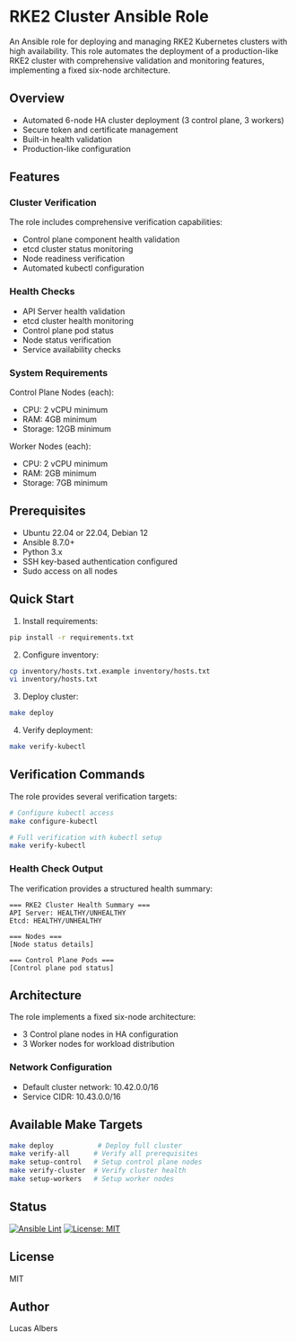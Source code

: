 # RKE2 Cluster Ansible Role

An Ansible role for deploying and managing RKE2 Kubernetes clusters with high availability. This role automates the deployment of a production-like RKE2 cluster with comprehensive validation and monitoring features, implementing a fixed six-node architecture.

## Overview

-  Automated 6-node HA cluster deployment (3 control plane, 3 workers)
-  Secure token and certificate management
-  Built-in health validation
-  Production-like configuration

## Features

### Cluster Verification
The role includes comprehensive verification capabilities:
- Control plane component health validation
- etcd cluster status monitoring
- Node readiness verification
- Automated kubectl configuration

### Health Checks
- API Server health validation
- etcd cluster health monitoring
- Control plane pod status
- Node status verification
- Service availability checks

### System Requirements

Control Plane Nodes (each):
- CPU: 2 vCPU minimum
- RAM: 4GB minimum
- Storage: 12GB minimum


Worker Nodes (each):
- CPU: 2 vCPU minimum
- RAM: 2GB minimum
- Storage: 7GB minimum


## Prerequisites

- Ubuntu 22.04 or 22.04, Debian 12
- Ansible 8.7.0+
- Python 3.x
- SSH key-based authentication configured
- Sudo access on all nodes

## Quick Start

1. Install requirements:
```bash
pip install -r requirements.txt
```

2. Configure inventory:
```bash
cp inventory/hosts.txt.example inventory/hosts.txt
vi inventory/hosts.txt
```

3. Deploy cluster:
```bash
make deploy
```

4. Verify deployment:
```bash
make verify-kubectl
```

## Verification Commands

The role provides several verification targets:

```bash
# Configure kubectl access
make configure-kubectl

# Full verification with kubectl setup
make verify-kubectl
```

### Health Check Output

The verification provides a structured health summary:
```
=== RKE2 Cluster Health Summary ===
API Server: HEALTHY/UNHEALTHY
Etcd: HEALTHY/UNHEALTHY

=== Nodes ===
[Node status details]

=== Control Plane Pods ===
[Control plane pod status]
```

## Architecture

The role implements a fixed six-node architecture:
- 3 Control plane nodes in HA configuration
- 3 Worker nodes for workload distribution

### Network Configuration
- Default cluster network: 10.42.0.0/16
- Service CIDR: 10.43.0.0/16

## Available Make Targets

```bash
make deploy           # Deploy full cluster
make verify-all      # Verify all prerequisites
make setup-control   # Setup control plane nodes
make verify-cluster  # Verify cluster health
make setup-workers   # Setup worker nodes
```

## Status
[![Ansible Lint](https://github.com/lucas-albers-lz4/rke2setup/actions/workflows/ansible-lint.yml/badge.svg)](https://github.com/lucas-albers-lz4/rke2setup/actions/workflows/ansible-lint.yml)
[![License: MIT](https://img.shields.io/badge/License-MIT-yellow.svg)](https://opensource.org/licenses/MIT)

## License

MIT

## Author

Lucas Albers
